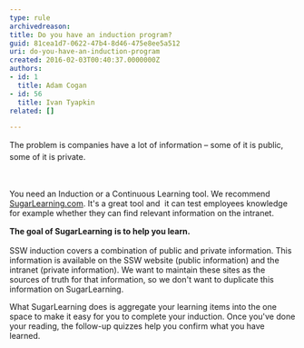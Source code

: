 ```yaml
---
type: rule
archivedreason: 
title: Do you have an induction program?
guid: 81cea1d7-0622-47b4-8d46-475e8ee5a512
uri: do-you-have-an-induction-program
created: 2016-02-03T00:40:37.0000000Z
authors:
- id: 1
  title: Adam Cogan
- id: 56
  title: Ivan Tyapkin
related: []

---
```



<span style="line-height&#58;20.8px;">​​​​</span><span style="line-height&#58;20.8px;">​The problem is companies have a lot of information – some of it is public, some of it is private.&#160;</span><span style="line-height&#58;20.8px;">​</span><div><br><p>You need an Induction or a&#160;Continuous Learning tool. We recommend <a href="https&#58;//www.sugarlearning.com/" target="_blank">SugarLearning.com</a>. It's a great tool and &#160;it&#160;can test&#160;employees knowledge for example whether they can find relevant information on the intranet.</p><p><strong>The goal of SugarLearning</strong><span style="line-height&#58;20.8px;">&#160;</span><strong>is to help you learn.&#160;</strong></p><p>SSW induction covers a combination of public and private information. This information is available on the SSW website (public information) and the intranet (private information). We want to maintain these sites as the sources of truth for that information, so we don't want to duplicate this information on SugarLearning.&#160;</p><p>What SugarLearning does is aggregate your learning items into the one space to make it easy for you to complete your induction. Once you've done your reading, the follow-up quizzes help you confirm what you have learned.</p><p><br></p></div>
<br><excerpt class='endintro'></excerpt><br>
<div><p><br> ​</p></div>


